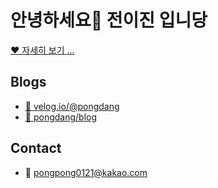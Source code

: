 # 안녕하세요👋 전이진 입니당

[❤️ 자세히 보기 ...](https://profile.pongdang.me/resume)

## Blogs

- [ 💚 velog.io/@pongdang](https://velog.io/@pongdang)
- [ 🧡 pongdang/blog](https://www.pongdang.today/)


## Contact

- 💙 pongpong0121@kakao.com

